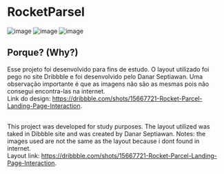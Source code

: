 # RocketParsel
![image](https://user-images.githubusercontent.com/69371953/119054467-10a2ad00-b99e-11eb-914f-1552829899e4.png)
![image](https://user-images.githubusercontent.com/69371953/119054522-257f4080-b99e-11eb-837c-5c565f6998ad.png)
![image](https://user-images.githubusercontent.com/69371953/119054559-35972000-b99e-11eb-8dbc-a27ee7c3e809.png)
## Porque? (Why?)
Esse projeto foi desenvolvido para fins de estudo. O layout utilizado foi pego no site Dribbble e foi desenvolvido pelo Danar Septiawan. Uma observação importante é que as imagens não são as mesmas pois não consegui encontra-las na internet. <br />
Link do design: https://dribbble.com/shots/15667721-Rocket-Parcel-Landing-Page-Interaction. <br /><br />

This project was developed for study purposes. The layout utilized was taked in Dibbble site and was created by Danar Septiawan.
Notes: the images used are not the same as the layout because i dont found in internet. <br />
Layout link: https://dribbble.com/shots/15667721-Rocket-Parcel-Landing-Page-Interaction.
